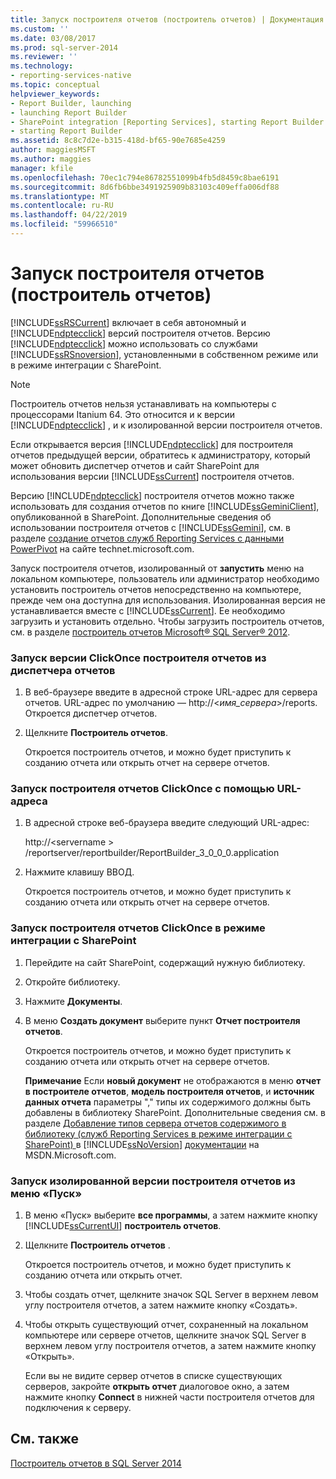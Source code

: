 ```yaml
---
title: Запуск построителя отчетов (построитель отчетов) | Документация Майкрософт
ms.custom: ''
ms.date: 03/08/2017
ms.prod: sql-server-2014
ms.reviewer: ''
ms.technology:
- reporting-services-native
ms.topic: conceptual
helpviewer_keywords:
- Report Builder, launching
- launching Report Builder
- SharePoint integration [Reporting Services], starting Report Builder
- starting Report Builder
ms.assetid: 8c8c7d2e-b315-418d-bf65-90e7685e4259
author: maggiesMSFT
ms.author: maggies
manager: kfile
ms.openlocfilehash: 70ec1c794e86782551099b4fb5d8459c8bae6191
ms.sourcegitcommit: 8d6fb6bbe3491925909b83103c409effa006df88
ms.translationtype: MT
ms.contentlocale: ru-RU
ms.lasthandoff: 04/22/2019
ms.locfileid: "59966510"
---
```

# <a name="start-report-builder-report-builder"></a>Запуск построителя отчетов (построитель отчетов)
  [!INCLUDE[ssRSCurrent](../../includes/ssrscurrent-md.md)] включает в себя автономный и [!INCLUDE[ndptecclick](../../includes/ndptecclick-md.md)] версий построителя отчетов. Версию [!INCLUDE[ndptecclick](../../includes/ndptecclick-md.md)] можно использовать со службами [!INCLUDE[ssRSnoversion](../../includes/ssrsnoversion-md.md)], установленными в собственном режиме или в режиме интеграции с SharePoint.  
  
> [!NOTE]  
>  Построитель отчетов нельзя устанавливать на компьютеры с процессорами Itanium 64. Это относится и к версии [!INCLUDE[ndptecclick](../../includes/ndptecclick-md.md)] , и к изолированной версии построителя отчетов.  
  
 Если открывается версия [!INCLUDE[ndptecclick](../../includes/ndptecclick-md.md)] для построителя отчетов предыдущей версии, обратитесь к администратору, который может обновить диспетчер отчетов и сайт SharePoint для использования версии [!INCLUDE[ssCurrent](../../includes/sscurrent-md.md)] построителя отчетов.  
  
 Версию [!INCLUDE[ndptecclick](../../includes/ndptecclick-md.md)] построителя отчетов можно также использовать для создания отчетов по книге [!INCLUDE[ssGeminiClient](../../includes/ssgeminiclient-md.md)], опубликованной в SharePoint. Дополнительные сведения об использовании построителя отчетов с [!INCLUDE[ssGemini](../../includes/ssgemini-md.md)], см. в разделе [создание отчетов служб Reporting Services с данными PowerPivot](https://go.microsoft.com/fwlink/?LinkId=185238) на сайте technet.microsoft.com.  
  
 Запуск построителя отчетов, изолированный от **запустить** меню на локальном компьютере, пользователь или администратор необходимо установить построитель отчетов непосредственно на компьютере, прежде чем она доступна для использования. Изолированная версия не устанавливается вместе с [!INCLUDE[ssCurrent](../../includes/sscurrent-md.md)]. Ее необходимо загрузить и установить отдельно. Чтобы загрузить построитель отчетов, см. в разделе [построитель отчетов Microsoft® SQL Server® 2012](https://go.microsoft.com/fwlink/?LinkId=401502).  
  
### <a name="to-start-report-builder-clickonce-from-report-manager"></a>Запуск версии ClickOnce построителя отчетов из диспетчера отчетов  
  
1.  В веб-браузере введите в адресной строке URL-адрес для сервера отчетов. URL-адрес по умолчанию — http://\<*имя_сервера*>/reports. Откроется диспетчер отчетов.  
  
2.  Щелкните **Построитель отчетов**.  
  
     Откроется построитель отчетов, и можно будет приступить к созданию отчета или открыть отчет на сервере отчетов.  
  
### <a name="to-start-report-builder-clickonce-using-a-url"></a>Запуск построителя отчетов ClickOnce с помощью URL-адреса  
  
1.  В адресной строке веб-браузера введите следующий URL-адрес:  
  
     http://\<servername > /reportserver/reportbuilder/ReportBuilder_3_0_0_0.application  
  
2.  Нажмите клавишу ВВОД.  
  
     Откроется построитель отчетов, и можно будет приступить к созданию отчета или открыть отчет на сервере отчетов.  
  
### <a name="to-start-report-builder-clickonce-in-sharepoint-integrated-mode"></a>Запуск построителя отчетов ClickOnce в режиме интеграции с SharePoint  
  
1.  Перейдите на сайт SharePoint, содержащий нужную библиотеку.  
  
2.  Откройте библиотеку.  
  
3.  Нажмите **Документы**.  
  
4.  В меню **Создать документ** выберите пункт **Отчет построителя отчетов**.  
  
     Откроется построитель отчетов, и можно будет приступить к созданию отчета или открыть отчет на сервере отчетов.  
  
     **Примечание** Если **новый документ** не отображаются в меню **отчет в построителе отчетов**, **модель построителя отчетов**, и **источник данных отчета** параметры "," типы их содержимого должны быть добавлены в библиотеку SharePoint. Дополнительные сведения см. в разделе [Добавление типов сервера отчетов содержимого в библиотеку &#40;служб Reporting Services в режиме интеграции с SharePoint&#41; ](../add-reporting-services-content-types-to-a-sharepoint-library.md) в [!INCLUDE[ssNoVersion](../../includes/ssnoversion-md.md)] [документации](https://go.microsoft.com/fwlink/?LinkId=154888) на MSDN.Microsoft.com.  
  
### <a name="to-start-report-builder-stand-alone-from-the-start-menu"></a>Запуск изолированной версии построителя отчетов из меню «Пуск»  
  
1.  В меню «Пуск» выберите **все программы**, а затем нажмите кнопку [!INCLUDE[ssCurrentUI](../../includes/sscurrentui-md.md)] **построитель отчетов**.  
  
2.  Щелкните **Построитель отчетов** .  
  
     Откроется построитель отчетов, и можно будет приступить к созданию отчета или открыть отчет.  
  
3.  Чтобы создать отчет, щелкните значок SQL Server в верхнем левом углу построителя отчетов, а затем нажмите кнопку «Создать».  
  
4.  Чтобы открыть существующий отчет, сохраненный на локальном компьютере или сервере отчетов, щелкните значок SQL Server в верхнем левом углу построителя отчетов, а затем нажмите кнопку «Открыть».  
  
     Если вы не видите сервер отчетов в списке существующих серверов, закройте **открыть отчет** диалоговое окно, а затем нажмите кнопку **Connect** в нижней части построителя отчетов для подключения к серверу.  
  
## <a name="see-also"></a>См. также  
 [Построитель отчетов в SQL Server 2014](report-builder-in-sql-server-2016.md)  
  
  
